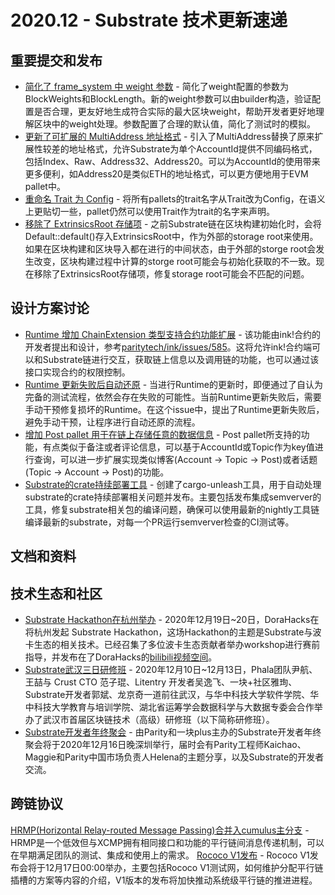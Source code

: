 

# 2020.12 - Substrate 技术更新速递

## 重要提交和发布 
* [简化了 frame_system 中 weight 参数](https://github.com/paritytech/substrate/pull/6629) - 简化了weight配置的参数为BlockWeights和BlockLength。新的weight参数可以由builder构造，验证配置是否合理，更友好地生成符合实际的最大区块weight，帮助开发者更好地理解区块中的weight处理。参数配置了合理的默认值，简化了测试时的模拟。
* [更新了可扩展的 MultiAddress 地址格式](https://github.com/paritytech/substrate/pull/7380) - 引入了MultiAddress替换了原来扩展性较差的地址格式，允许Substrate为单个AccountId提供不同编码格式，包括Index、Raw、Address32、Address20。可以为AccountId的使用带来更多便利，如Address20是类似ETH的地址格式，可以更方便地用于EVM pallet中。
* [重命名 Trait 为 Config](https://github.com/paritytech/substrate/pull/7599) - 将所有pallets的trait名字从Trait改为Config，在语义上更贴切一些，pallet仍然可以使用Trait作为trait的名字来声明。
* [移除了 ExtrinsicsRoot 存储项](https://github.com/paritytech/substrate/pull/7714) - 之前Substrate链在区块构建初始化时，会将Default::default()存入ExtrinsicsRoot中，作为外部的storage root来使用。如果在区块构建和区块导入都在进行的中间状态，由于外部的storge root会发生改变，区块构建过程中计算的storge root可能会与初始化获取的不一致。现在移除了ExtrinsicsRoot存储项，修复storage root可能会不匹配的问题。
  
## 设计方案讨论
* [Runtime 增加 ChainExtension 类型支持合约功能扩展](https://github.com/paritytech/substrate/pull/7548) - 该功能由ink!合约的开发者提出和设计，参考[paritytech/ink/issues/585](https://github.com/paritytech/ink/issues/585)。这将允许ink!合约端可以和Substrate链进行交互，获取链上信息以及调用链的功能，也可以通过该接口实现合约的权限控制。
* [Runtime 更新失败后自动还原](https://github.com/paritytech/substrate/issues/7558) - 当进行Runtime的更新时，即便通过了自认为完备的测试流程，依然会存在失败的可能性。当前Runtime更新失败后，需要手动干预修复损坏的Runtime。在这个issue中，提出了Runtime更新失败后，避免手动干预，让程序进行自动还原的流程。
* [增加 Post pallet 用于在链上存储任意的数据信息](https://github.com/paritytech/substrate/pull/7576) - Post pallet所支持的功能，有点类似于备注或者评论信息，可以基于AccountId或Topic作为key值进行查询，可以进一步扩展实现类似博客(Account -> Topic -> Post)或者话题(Topic -> Account -> Post)的功能。
* [Substrate的crate持续部署工具](https://github.com/paritytech/substrate/issues/7634) - 创建了cargo-unleash工具，用于自动处理substrate的crate持续部署相关问题并发布。主要包括发布集成semverver的工具，修复substrate相关包的编译问题，确保可以使用最新的nightly工具链编译最新的substrate，对每一个PR运行semverver检查的CI测试等。

## 文档和资料




## 技术生态和社区
* [Substrate Hackathon在杭州举办](https://mp.weixin.qq.com/s/mOrib_8mCEYGeGOkNZJtQw) - 2020年12月19日~20日，DoraHacks在将杭州发起 Substrate Hackathon，这场Hackathon的主题是Substrate与波卡生态的相关技术。已经召集了多位波卡生态贡献者举办workshop进行赛前指导，并发布在了DoraHacks的[bilibili视频空间](https://space.bilibili.com/445312136)。
* [Substrate武汉三日研修班](https://mp.weixin.qq.com/s/P_F47ND-BhO8Ie7VM_MJeA) - 2020年12月10日~12月13日，Phala团队尹航、王喆与 Crust CTO 范子琨、Litentry 开发者吴逸飞、一块+社区雅珣、Substrate开发者郭斌、龙京奇一道前往武汉，与华中科技大学软件学院、华中科技大学教育与培训学院、湖北省运筹学会数据科学与大数据专委会合作举办了武汉市首届区块链技术（高级）研修班（以下简称研修班）。
* [Substrate开发者年终聚会](https://www.huodongxing.com/event/8575968480800) - 由Parity和一块plus主办的Substrate开发者年终聚会将于2020年12月16日晚深圳举行，届时会有Parity工程师Kaichao、Maggie和Parity中国市场负责人Helena的主题分享，以及Substrate的开发者交流。


## 跨链协议
[HRMP(Horizontal Relay-routed Message Passing)合并入cumulus主分支](https://github.com/paritytech/cumulus/pull/258) - HRMP是一个低效但与XCMP拥有相同接口和功能的平行链间消息传递机制，可以在早期满足团队的测试、集成和使用上的需求。
[Rococo V1发布](https://calendly.com/benwhitejam/rococo-v1-launch-announcement?month=2020-12) - Rococo V1发布会将于12月17日00:00举办，主要包括Rococo V1测试网，如何维护分配平行链插槽的方案等内容的介绍，V1版本的发布将加快推动系统级平行链的推进进程。